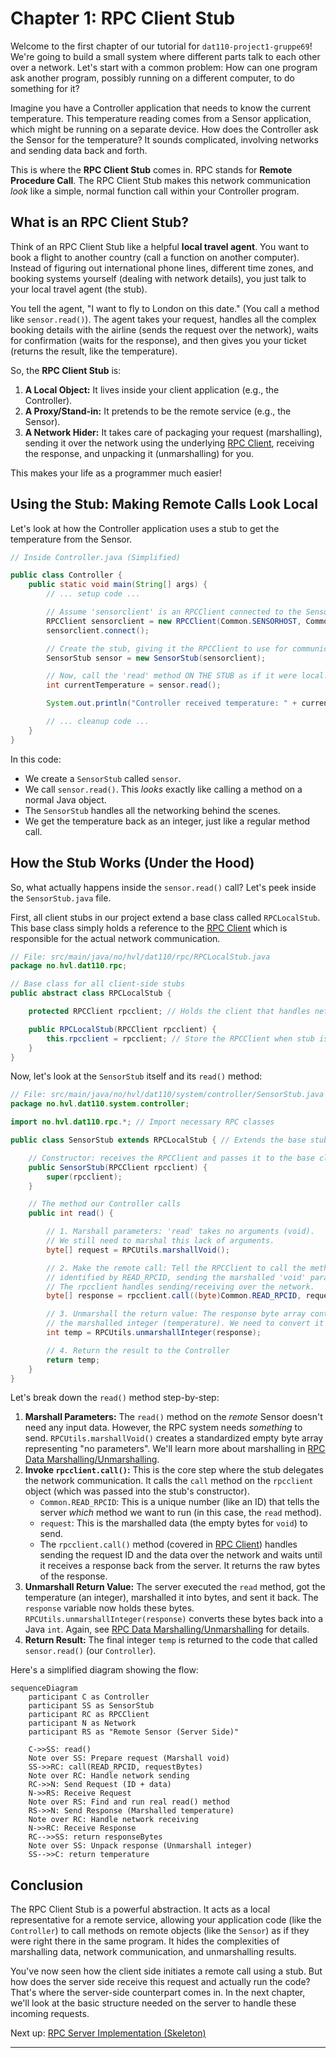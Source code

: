 # Chapter 1: RPC Client Stub

Welcome to the first chapter of our tutorial for `dat110-project1-gruppe69`! We're going to build a small system where different parts talk to each other over a network. Let's start with a common problem: How can one program ask another program, possibly running on a different computer, to do something for it?

Imagine you have a Controller application that needs to know the current temperature. This temperature reading comes from a Sensor application, which might be running on a separate device. How does the Controller ask the Sensor for the temperature? It sounds complicated, involving networks and sending data back and forth.

This is where the **RPC Client Stub** comes in. RPC stands for **Remote Procedure Call**. The RPC Client Stub makes this network communication *look* like a simple, normal function call within your Controller program.

## What is an RPC Client Stub?

Think of an RPC Client Stub like a helpful **local travel agent**. You want to book a flight to another country (call a function on another computer). Instead of figuring out international phone lines, different time zones, and booking systems yourself (dealing with network details), you just talk to your local travel agent (the stub).

You tell the agent, "I want to fly to London on this date." (You call a method like `sensor.read()`). The agent takes your request, handles all the complex booking details with the airline (sends the request over the network), waits for confirmation (waits for the response), and then gives you your ticket (returns the result, like the temperature).

So, the **RPC Client Stub** is:

1.  **A Local Object:** It lives inside your client application (e.g., the Controller).
2.  **A Proxy/Stand-in:** It pretends to be the remote service (e.g., the Sensor).
3.  **A Network Hider:** It takes care of packaging your request (marshalling), sending it over the network using the underlying [RPC Client](03_rpc_client_.md), receiving the response, and unpacking it (unmarshalling) for you.

This makes your life as a programmer much easier!

## Using the Stub: Making Remote Calls Look Local

Let's look at how the Controller application uses a stub to get the temperature from the Sensor.

```java
// Inside Controller.java (Simplified)

public class Controller {
    public static void main(String[] args) {
        // ... setup code ...

        // Assume 'sensorclient' is an RPCClient connected to the Sensor server
        RPCClient sensorclient = new RPCClient(Common.SENSORHOST, Common.SENSORPORT);
        sensorclient.connect();

        // Create the stub, giving it the RPCClient to use for communication
        SensorStub sensor = new SensorStub(sensorclient);

        // Now, call the 'read' method ON THE STUB as if it were local!
        int currentTemperature = sensor.read();

        System.out.println("Controller received temperature: " + currentTemperature);

        // ... cleanup code ...
    }
}
```

In this code:
*   We create a `SensorStub` called `sensor`.
*   We call `sensor.read()`. This *looks* exactly like calling a method on a normal Java object.
*   The `SensorStub` handles all the networking behind the scenes.
*   We get the temperature back as an integer, just like a regular method call.

## How the Stub Works (Under the Hood)

So, what actually happens inside the `sensor.read()` call? Let's peek inside the `SensorStub.java` file.

First, all client stubs in our project extend a base class called `RPCLocalStub`. This base class simply holds a reference to the [RPC Client](03_rpc_client_.md) which is responsible for the actual network communication.

```java
// File: src/main/java/no/hvl/dat110/rpc/RPCLocalStub.java
package no.hvl.dat110.rpc;

// Base class for all client-side stubs
public abstract class RPCLocalStub {

	protected RPCClient rpcclient; // Holds the client that handles network calls

	public RPCLocalStub(RPCClient rpcclient) {
		this.rpcclient = rpcclient; // Store the RPCClient when stub is created
	}
}
```

Now, let's look at the `SensorStub` itself and its `read()` method:

```java
// File: src/main/java/no/hvl/dat110/system/controller/SensorStub.java
package no.hvl.dat110.system.controller;

import no.hvl.dat110.rpc.*; // Import necessary RPC classes

public class SensorStub extends RPCLocalStub { // Extends the base stub class

	// Constructor: receives the RPCClient and passes it to the base class
	public SensorStub(RPCClient rpcclient) {
		super(rpcclient);
	}

	// The method our Controller calls
	public int read() {

		// 1. Marshall parameters: 'read' takes no arguments (void).
		// We still need to marshal this lack of arguments.
		byte[] request = RPCUtils.marshallVoid();

		// 2. Make the remote call: Tell the RPCClient to call the method
		// identified by READ_RPCID, sending the marshalled 'void' parameter.
		// The rpcclient handles sending/receiving over the network.
		byte[] response = rpcclient.call((byte)Common.READ_RPCID, request);

		// 3. Unmarshall the return value: The response byte array contains
		// the marshalled integer (temperature). We need to convert it back.
		int temp = RPCUtils.unmarshallInteger(response);

		// 4. Return the result to the Controller
		return temp;
	}
}
```

Let's break down the `read()` method step-by-step:

1.  **Marshall Parameters:** The `read()` method on the *remote* Sensor doesn't need any input data. However, the RPC system needs *something* to send. `RPCUtils.marshallVoid()` creates a standardized empty byte array representing "no parameters". We'll learn more about marshalling in [RPC Data Marshalling/Unmarshalling](05_rpc_data_marshalling_unmarshalling_.md).
2.  **Invoke `rpcclient.call()`:** This is the core step where the stub delegates the network communication. It calls the `call` method on the `rpcclient` object (which was passed into the stub's constructor).
    *   `Common.READ_RPCID`: This is a unique number (like an ID) that tells the server *which* method we want to run (in this case, the `read` method).
    *   `request`: This is the marshalled data (the empty bytes for `void`) to send.
    *   The `rpcclient.call()` method (covered in [RPC Client](03_rpc_client_.md)) handles sending the request ID and the data over the network and waits until it receives a response back from the server. It returns the raw bytes of the response.
3.  **Unmarshall Return Value:** The server executed the `read` method, got the temperature (an integer), marshalled it into bytes, and sent it back. The `response` variable now holds these bytes. `RPCUtils.unmarshallInteger(response)` converts these bytes back into a Java `int`. Again, see [RPC Data Marshalling/Unmarshalling](05_rpc_data_marshalling_unmarshalling_.md) for details.
4.  **Return Result:** The final integer `temp` is returned to the code that called `sensor.read()` (our `Controller`).

Here's a simplified diagram showing the flow:
```mermaid
sequenceDiagram
    participant C as Controller
    participant SS as SensorStub
    participant RC as RPCClient
    participant N as Network
    participant RS as "Remote Sensor (Server Side)"

    C->>SS: read()
    Note over SS: Prepare request (Marshall void)
    SS->>RC: call(READ_RPCID, requestBytes)
    Note over RC: Handle network sending
    RC->>N: Send Request (ID + data)
    N->>RS: Receive Request
    Note over RS: Find and run real read() method
    RS->>N: Send Response (Marshalled temperature)
    Note over RC: Handle network receiving
    N->>RC: Receive Response
    RC-->>SS: return responseBytes
    Note over SS: Unpack response (Unmarshall integer)
    SS-->>C: return temperature
```
## Conclusion

The RPC Client Stub is a powerful abstraction. It acts as a local representative for a remote service, allowing your application code (like the `Controller`) to call methods on remote objects (like the `Sensor`) as if they were right there in the same program. It hides the complexities of marshalling data, network communication, and unmarshalling results.

You've now seen how the client side initiates a remote call using a stub. But how does the server side receive this request and actually run the code? That's where the server-side counterpart comes in. In the next chapter, we'll look at the basic structure needed on the server to handle these incoming requests.

Next up: [RPC Server Implementation (Skeleton)](02_rpc_server_implementation__skeleton__.md)

---

